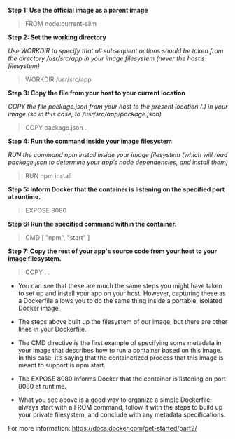 **Step 1: Use the official image as a parent image**
> FROM node:current-slim

**Step 2: Set the working directory**

*Use WORKDIR to specify that all subsequent actions should be taken from the  directory /usr/src/app in your image filesystem (never the host’s filesystem)*
> WORKDIR /usr/src/app


**Step 3: Copy the file from your host to your current location**

*COPY the file package.json from your host to the present location (.) in your image (so in this case, to /usr/src/app/package.json)*
> COPY package.json .

**Step 4: Run the command inside your image filesystem**

*RUN the command npm install inside your image filesystem (which will read package.json to determine your app’s node dependencies, and install them)*
> RUN npm install

**Step 5: Inform Docker that the container is listening on the specified port at runtime.**
> EXPOSE 8080

**Step 6: Run the specified command within the container.**
> CMD [ "npm", "start" ]

**Step 7: Copy the rest of your app's source code from your host to your image filesystem.**
 > COPY . .
      
    
- You can see that these are much the same steps you might have taken to set up and install your app on your host. 
However, capturing these as a Dockerfile allows you to do the same thing inside a portable, isolated Docker image.

- The steps above built up the filesystem of our image, but there are other lines in your Dockerfile.

- The CMD directive is the first example of specifying some metadata in your image that describes how to run a container 
   based on this image. In this case, it’s saying that the containerized process that this image is meant to support is npm start.

- The EXPOSE 8080 informs Docker that the container is listening on port 8080 at runtime.

- What you see above is a good way to organize a simple Dockerfile; always start with a FROM command, follow it with the steps to build up your private filesystem, and conclude with any metadata specifications. 



For more information: https://docs.docker.com/get-started/part2/


